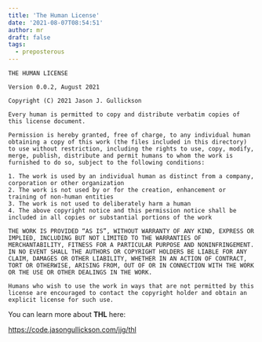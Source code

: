 ```yaml
---
title: 'The Human License'
date: '2021-08-07T08:54:51'
author: mr
draft: false
tags:
  - preposterous
---
```


    THE HUMAN LICENSE
    
    Version 0.0.2, August 2021
    
    Copyright (C) 2021 Jason J. Gullickson
    
    Every human is permitted to copy and distribute verbatim copies of this license document.
    
    Permission is hereby granted, free of charge, to any individual human obtaining a copy of this work (the files included in this directory) to use without restriction, including the rights to use, copy, modify, merge, publish, distribute and permit humans to whom the work is furnished to do so, subject to the following conditions:
    
    1. The work is used by an individual human as distinct from a company, corporation or other organization
    2. The work is not used by or for the creation, enhancement or training of non-human entities
    3. The work is not used to deliberately harm a human 
    4. The above copyright notice and this permission notice shall be included in all copies or substantial portions of the work
    
    THE WORK IS PROVIDED “AS IS”, WITHOUT WARRANTY OF ANY KIND, EXPRESS OR IMPLIED, INCLUDING BUT NOT LIMITED TO THE WARRANTIES OF MERCHANTABILITY, FITNESS FOR A PARTICULAR PURPOSE AND NONINFRINGEMENT. IN NO EVENT SHALL THE AUTHORS OR COPYRIGHT HOLDERS BE LIABLE FOR ANY CLAIM, DAMAGES OR OTHER LIABILITY, WHETHER IN AN ACTION OF CONTRACT, TORT OR OTHERWISE, ARISING FROM, OUT OF OR IN CONNECTION WITH THE WORK OR THE USE OR OTHER DEALINGS IN THE WORK.
    
    Humans who wish to use the work in ways that are not permitted by this license are encouraged to contact the copyright holder and obtain an explicit license for such use.  

  

You can learn more about **THL** here:

  

[ https://code.jasongullickson.com/jjg/thl
](https://code.jasongullickson.com/jjg/thl)

  

